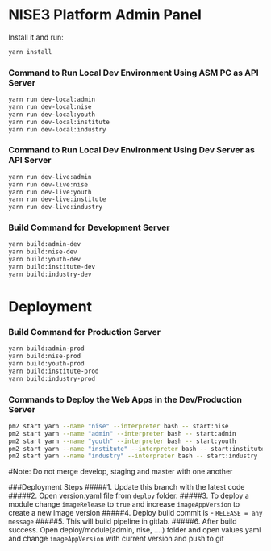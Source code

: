 # NISE3 Platform Admin Panel 


Install it and run:

```sh
yarn install
```

### Command to Run Local Dev Environment Using ASM PC as API Server
```sh
yarn run dev-local:admin
yarn run dev-local:nise
yarn run dev-local:youth
yarn run dev-local:institute
yarn run dev-local:industry
```
### Command to Run Local Dev Environment Using Dev Server as API Server
```sh
yarn run dev-live:admin
yarn run dev-live:nise
yarn run dev-live:youth
yarn run dev-live:institute
yarn run dev-live:industry
```

### Build Command for Development Server

```bash
yarn build:admin-dev
yarn build:nise-dev
yarn build:youth-dev
yarn build:institute-dev
yarn build:industry-dev
```
# Deployment 
### Build Command for Production Server

```bash
yarn build:admin-prod
yarn build:nise-prod
yarn build:youth-prod
yarn build:institute-prod
yarn build:industry-prod
```
### Commands to Deploy the Web Apps in the Dev/Production Server
```bash
pm2 start yarn --name "nise" --interpreter bash -- start:nise
pm2 start yarn --name "admin" --interpreter bash -- start:admin
pm2 start yarn --name "youth" --interpreter bash -- start:youth
pm2 start yarn --name "institute" --interpreter bash -- start:institute
pm2 start yarn --name "industry" --interpreter bash -- start:industry
```

#Note: Do not merge develop, staging and master with one another

###Deployment Steps
#####1. Update this branch with the latest code
#####2. Open version.yaml file from `deploy` folder.
#####3. To deploy a module change `imageRelease` to `true` and increase `imageAppVersion` to create a new image version
#####4. Deploy build commit is - `RELEASE = any message`
#####5. This will build pipeline in gitlab.
#####6. After build success. Open deploy/module(admin, nise, ....) folder and open values.yaml and change `imageAppVersion` with current version and push to git



